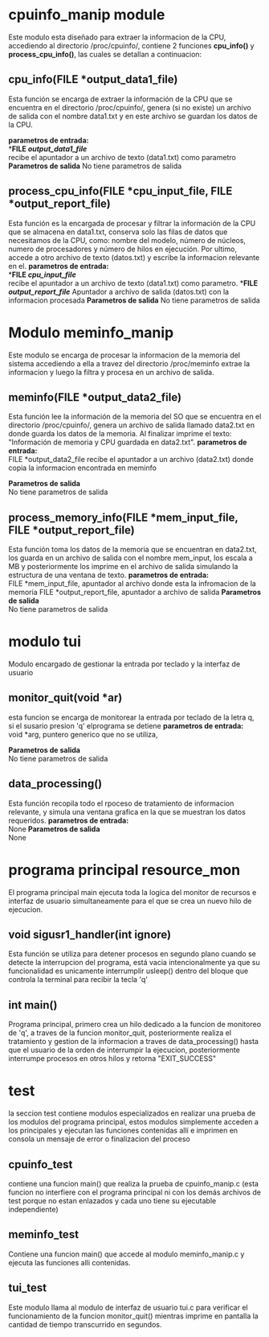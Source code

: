 # cpuinfo_manip module

Este modulo esta diseñado para extraer la informacion de la CPU, accediendo al directorio /proc/cpuinfo/, contiene 2 funciones **cpu_info()** y **process_cpu_info()**, las cuales se detallan a continuacion:

## cpu_info(FILE *output_data1_file)

Esta función se encarga de extraer la información de la CPU que se encuentra en el directorio /proc/cpuinfo/, genera (si  no existe) un archivo de salida con el nombre data1.txt y en este archivo se guardan los datos de la CPU.

**parametros de entrada:**<br>
***FILE *output_data1_file*** <br>
recibe el apuntador a un archivo de texto (data1.txt) como parametro
**Parametros de salida**
No tiene parametros de salida

## process_cpu_info(FILE *cpu_input_file, FILE *output_report_file)

Esta función es la encargada de procesar y filtrar la información de la CPU que se almacena en data1.txt, conserva solo las filas de datos que necesitamos de la CPU, como: nombre del modelo, número de núcleos, numero de procesadores y número de hilos en ejecución. Por ultimo, accede a otro archivo de texto (datos.txt) y escribe la informacion relevante en el.
**parametros de entrada:**<br>
***FILE *cpu_input_file*** <br>
recibe el apuntador a un archivo de texto (data1.txt) como parametro.
***FILE *output_report_file***
Apuntador a archivo de salida (datos.txt) con la informacion procesada
**Parametros de salida**
No tiene parametros de salida

# Modulo meminfo_manip
Este modulo se encarga de procesar la informacion de la memoria del sistema accediendo a ella a travez del directorio /proc/meminfo extrae la informacion y luego la filtra y procesa en un archivo de salida.


## meminfo(FILE *output_data2_file)
Esta función lee la información de la memoria del SO que se encuentra en el directorio /proc/cpuinfo/, genera un archivo de salida llamado data2.txt en donde guarda los datos de la memoria. Al finalizar imprime el texto: "Información de memoria y CPU guardada en data2.txt".
**parametros de entrada:**<br>
FILE *output_data2_file
recibe el apuntador a un archivo (data2.txt) donde copia la informacion encontrada en meminfo

**Parametros de salida** <br>
No tiene parametros de salida


## process_memory_info(FILE *mem_input_file, FILE *output_report_file)
Esta función toma los datos de la memoria que se encuentran en data2.txt, los guarda en un archivo de salida con el nombre mem_input, los escala a MB y posteriormente los imprime en el archivo de salida simulando la estructura de una ventana de texto.
**parametros de entrada:**<br>
FILE *mem_input_file,  apuntador al archivo donde esta la infromacion de la memoria
FILE *output_report_file, apuntador a archivo de salida
**Parametros de salida** <br>
No tiene parametros de salida

# modulo tui
Modulo encargado de gestionar la entrada por teclado y la interfaz de usuario
## monitor_quit(void *ar)
esta funcion se encarga de monitorear la entrada por teclado de la letra q, si el susario presion 'q' elprograma se detiene
**parametros de entrada:**<br>
void *arg,  puntero generico que no se utiliza,  

**Parametros de salida** <br>
No tiene parametros de salida


## data_processing()
Esta función recopila todo el rpoceso de tratamiento de informacion relevante, y simula una ventana grafica en la que se muestran los datos requeridos.
**parametros de entrada:**<br>
None
**Parametros de salida** <br>
None
# programa principal resource_mon 
El programa principal main ejecuta toda la logica del monitor de recursos e interfaz de usuario simultaneamente para el que se crea un nuevo hilo de ejecucion.

## void sigusr1_handler(int ignore)
Esta función se utiliza para detener procesos en segundo plano cuando se detecte la interrupcion del programa, está vacia intencionalmente ya que su funcionalidad es unicamente interrumplir usleep() dentro del bloque que controla la terminal para recibir la tecla 'q'

## int main()
Programa principal, primero crea un hilo dedicado a la funcion de monitoreo de 'q', a traves de la funcion monitor_quit, posteriormente realiza el tratamiento y gestion de la informacion a traves de data_processing() hasta que el usuario de la orden de interrumpir la ejecucion, posteriormente interrumpe procesos en otros hilos y retorna "EXIT_SUCCESS"


# test
la seccion test contiene modulos especializados en realizar una prueba de los modulos del programa principal, estos modulos simplemente acceden a los principales y ejecutan las funciones contenidas allí e imprimen en consola un mensaje de error o finalizacion del proceso

## cpuinfo_test
contiene una funcion main() que realiza la prueba de cpuinfo_manip.c (esta funcion no interfiere con el programa principal ni con los demás archivos de test porque no estan enlazados y cada uno tiene su ejecutable independiente)
## meminfo_test
Contiene una funcion main() que accede al modulo meminfo_manip.c y ejecuta las funciones alli contenidas.

## tui_test
Este modulo llama al modulo de interfaz de usuario tui.c para verificar el funcionamiento de la funcion monitor_quit() mientras imprime en pantalla la cantidad de tiempo transcurrido en segundos.